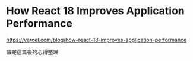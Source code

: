 # How React 18 Improves Application Performance

https://vercel.com/blog/how-react-18-improves-application-performance

讀完這篇後的心得整理